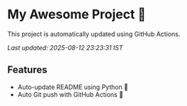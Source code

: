 # My Awesome Project 🚀

This project is automatically updated using GitHub Actions.

_Last updated: 2025-08-12 23:23:31 IST_

## Features
- Auto-update README using Python 🐍
- Auto Git push with GitHub Actions 🤖
